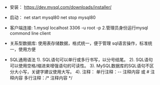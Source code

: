 * 安装：
https://dev.mysql.com/downloads/installer/

* 启动：
net start mysql80
net stop mysql80

* 客户端连接:
1.mysql localhost 3306 -u root -p
2.管理员身份运行mysql commond line client 


* 关系型数据库:
使用表存储数据，格式统一，便于管理
sql语言操作，标准统一，使用方便

* SQL通用语法
1). SQL语句可以单行或多行书写，以分号结尾。
2). SQL语句可以使用空格/缩进来增强语句的可读性。
3). MySQL数据库的SQL语句不区分大小写，关键字建议使用大写。
4). 注释：
单行注释：-- 注释内容 或 # 注释内容
多行注释：/* 注释内容 */